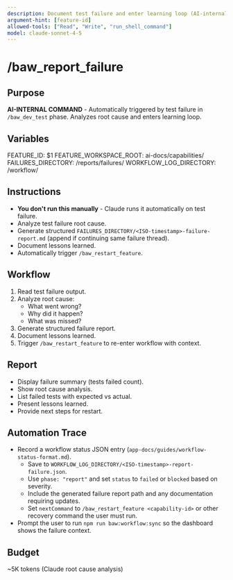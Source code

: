 ```yaml
---
description: Document test failure and enter learning loop (AI-internal command)
argument-hint: [feature-id]
allowed-tools: ["Read", "Write", "run_shell_command"]
model: claude-sonnet-4-5
---
```


# /baw_report_failure

## Purpose
**AI-INTERNAL COMMAND** - Automatically triggered by test failure in `/baw_dev_test` phase. Analyzes root cause and enters learning loop.

## Variables
FEATURE_ID: $1
FEATURE_WORKSPACE_ROOT: ai-docs/capabilities/
FAILURES_DIRECTORY: <feature-workspace>/reports/failures/
WORKFLOW_LOG_DIRECTORY: <feature-workspace>/workflow/

## Instructions
- **You don't run this manually** - Claude runs it automatically on test failure.
- Analyze test failure root cause.
- Generate structured `FAILURES_DIRECTORY/<ISO-timestamp>-failure-report.md` (append if continuing same failure thread).
- Document lessons learned.
- Automatically trigger `/baw_restart_feature`.

## Workflow
1. Read test failure output.
2. Analyze root cause:
   - What went wrong?
   - Why did it happen?
   - What was missed?
3. Generate structured failure report.
4. Document lessons learned.
5. Trigger `/baw_restart_feature` to re-enter workflow with context.

## Report
- Display failure summary (tests failed count).
- Show root cause analysis.
- List failed tests with expected vs actual.
- Present lessons learned.
- Provide next steps for restart.

## Automation Trace
- Record a workflow status JSON entry (`app-docs/guides/workflow-status-format.md`).
  - Save to `WORKFLOW_LOG_DIRECTORY/<ISO-timestamp>-report-failure.json`.
  - Use `phase: "report"` and set `status` to `failed` or `blocked` based on severity.
  - Include the generated failure report path and any documentation requiring updates.
  - Set `nextCommand` to `/baw_restart_feature <capability-id>` or other recovery command the user must run.
- Prompt the user to run `npm run baw:workflow:sync` so the dashboard shows the failure context.

## Budget
~5K tokens (Claude root cause analysis)

